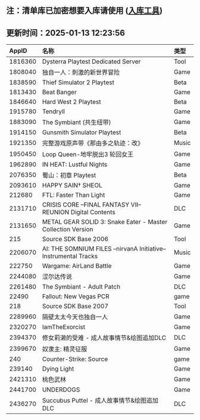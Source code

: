 ## 注：清单库已加密想要入库请使用 ([入库工具](https://github.com/BlankTMing/ManifestAutoUpdate/releases))

## 更新时间：2025-01-13 12:23:56
| AppID | 名称 | 类型  |
| :-------------------- | :----------------------------- | :----------- |
| 1816360 | Dysterra Playtest Dedicated Server| Tool |
| 1808040 | 独自一人：刺激的新世界冒险| Game |
| 1838590 | Thief Simulator 2 Playtest| Beta |
| 1813430 | Beat Banger| Game |
| 1846640 | Hard West 2 Playtest| Beta |
| 1915780 | Tendryll| Game |
| 1883090 | The Symbiant (共生纽带)| Game |
| 1914150 | Gunsmith Simulator Playtest| Beta |
| 1921350 | 完整游戏原声带《那由多之轨迹：改》| Music |
| 1950450 | Loop Queen-地牢脱出3 轮回女王| Game |
| 1962890 | IN HEAT: Lustful Nights| Game |
| 2076350 | 蜀山：初章 Playtest| Beta |
| 2093610 | HAPPY SAIN† SHEOL| Game |
| 212680 | FTL: Faster Than Light| Game |
| 2131710 | CRISIS CORE –FINAL FANTASY VII– REUNION Digital Contents| DLC |
| 2131650 | METAL GEAR SOLID 3: Snake Eater - Master Collection Version| Game |
| 215 | Source SDK Base 2006| Tool |
| 2206070 | AI: THE SOMNIUM FILES –nirvanA Initiative–Instrumental Tracks| Music |
| 222750 | Wargame: AirLand Battle| Game |
| 2244080 | 涩尔达传说| Game |
| 2261480 | The Symbiant - Adult Patch| DLC |
| 22490 | Fallout: New Vegas PCR| game |
| 218 | Source SDK Base 2007| Tool |
| 2289960 | 隔壁太太今天也独自一人| Game |
| 2320270 | IamTheExorcist| Game |
| 2394370 | 修女莉濑的受难 - 成人故事情节&绘图追加DLC| DLC |
| 2399670 | 奴隶主: 精灵征服| Game |
| 240 | Counter-Strike: Source| game |
| 239140 | Dying Light| Game |
| 2421310 | 桃色武林| Game |
| 2441700 | UNDERDOGS| Game |
| 2436270 | Succubus Puttel - 成人故事情节&绘图追加DLC| DLC |
